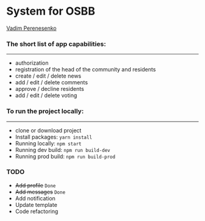 #  System for OSBB
[Vadim Perenesenko](https://github.com/Mendels0n)

### The short list of app capabilities:
---

* authorization 
* registration of the head of the community and residents
* create / edit / delete news
* add / edit / delete comments
* approve / decline residents
* add / edit / delete voting


###  To run the project locally:
 ---

* clone or download project
* Install packages: `yarn install`
* Running locally: `npm start`
* Running dev build: `npm run build-dev`
* Running prod build: `npm run build-prod`


### TODO

* ~~Add profile~~  `Done`
* ~~Add messages~~ `Done`
* Add notification
* Update template
* Code refactoring
